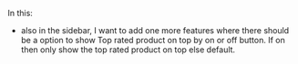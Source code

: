 In this:
- also in the sidebar, I want to add one more features where there should be a option to show Top rated product on top by on or off button. If on then only show the top rated product on top else default.
